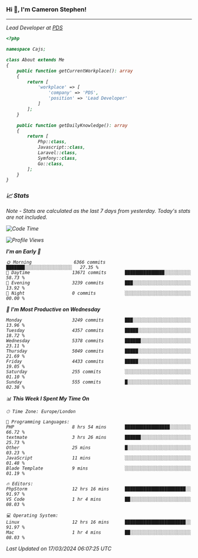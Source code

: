 ### Hi 👋, I'm Cameron Stephen!
<hr>
<p><em>Lead Developer at <a href="https://prindatasolutions.co.uk">PDS</a></p>


```php
<?php

namespace Cajs;

class About extends Me
{
    public function getCurrentWorkplace(): array
    {
        return [
            'workplace' => [
                'company' => 'PDS',
                'position' => 'Lead Developer'
            ]
        ];
    }

    public function getDailyKnowledge(): array
    {
        return [
            Php::class,
            Javascript::class,
            Laravel::class,
            Symfony::class,
            Go::class,
        ];
    }
}
```

### 📈 Stats
<p><em>Note - Stats are calculated as the last 7 days from yesterday. Today's stats are not included.</em></p>


<!--START_SECTION:waka-->
![Code Time](http://img.shields.io/badge/Code%20Time-3%2C738%20hrs%2029%20mins-blue)

![Profile Views](http://img.shields.io/badge/Profile%20Views-0-blue)

**I'm an Early 🐤** 

```text
🌞 Morning                6366 commits        ███████░░░░░░░░░░░░░░░░░░   27.35 % 
🌆 Daytime                13671 commits       ███████████████░░░░░░░░░░   58.73 % 
🌃 Evening                3239 commits        ███░░░░░░░░░░░░░░░░░░░░░░   13.92 % 
🌙 Night                  0 commits           ░░░░░░░░░░░░░░░░░░░░░░░░░   00.00 % 
```
📅 **I'm Most Productive on Wednesday** 

```text
Monday                   3249 commits        ███░░░░░░░░░░░░░░░░░░░░░░   13.96 % 
Tuesday                  4357 commits        █████░░░░░░░░░░░░░░░░░░░░   18.72 % 
Wednesday                5378 commits        ██████░░░░░░░░░░░░░░░░░░░   23.11 % 
Thursday                 5049 commits        █████░░░░░░░░░░░░░░░░░░░░   21.69 % 
Friday                   4433 commits        █████░░░░░░░░░░░░░░░░░░░░   19.05 % 
Saturday                 255 commits         ░░░░░░░░░░░░░░░░░░░░░░░░░   01.10 % 
Sunday                   555 commits         █░░░░░░░░░░░░░░░░░░░░░░░░   02.38 % 
```


📊 **This Week I Spent My Time On** 

```text
🕑︎ Time Zone: Europe/London

💬 Programming Languages: 
PHP                      8 hrs 54 mins       █████████████████░░░░░░░░   66.72 % 
textmate                 3 hrs 26 mins       ██████░░░░░░░░░░░░░░░░░░░   25.73 % 
Other                    25 mins             █░░░░░░░░░░░░░░░░░░░░░░░░   03.23 % 
JavaScript               11 mins             ░░░░░░░░░░░░░░░░░░░░░░░░░   01.48 % 
Blade Template           9 mins              ░░░░░░░░░░░░░░░░░░░░░░░░░   01.19 % 

🔥 Editors: 
PhpStorm                 12 hrs 16 mins      ███████████████████████░░   91.97 % 
VS Code                  1 hr 4 mins         ██░░░░░░░░░░░░░░░░░░░░░░░   08.03 % 

💻 Operating System: 
Linux                    12 hrs 16 mins      ███████████████████████░░   91.97 % 
Mac                      1 hr 4 mins         ██░░░░░░░░░░░░░░░░░░░░░░░   08.03 % 
```


 Last Updated on 17/03/2024 06:07:25 UTC
<!--END_SECTION:waka-->
